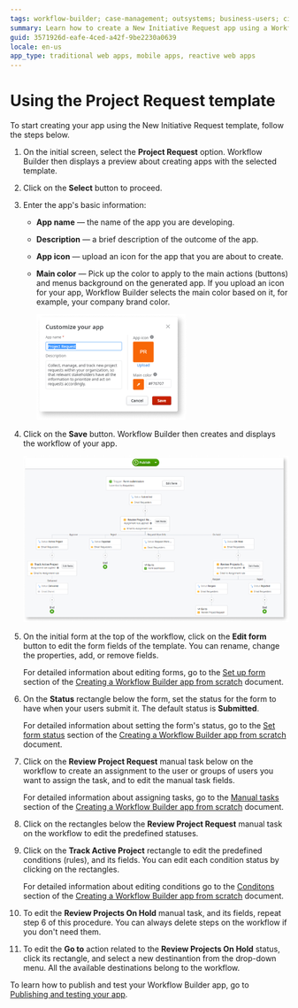 ```yaml
---
tags: workflow-builder; case-management; outsystems; business-users; citizen-developers; citizen-dev; workflow; template; new-initiative-request
summary: Learn how to create a New Initiative Request app using a Workflow Builder template.
guid: 3571926d-eafe-4ced-a42f-9be2230a0639
locale: en-us
app_type: traditional web apps, mobile apps, reactive web apps
---
```


# Using the Project Request template

To start creating your app using the New Initiative Request template, follow the steps below.

1. On the initial screen, select the **Project Request** option. Workflow Builder then displays a preview about creating apps with the selected template.

1. Click on the **Select** button to proceed.

1. Enter the app's basic information:

    * **App name** — the name of the app you are developing.

    * **Description** — a brief description of the outcome of the app.

    * **App icon** — upload an icon for the app that you are about to create.

    * **Main color** — Pick up the color to apply to the main actions (buttons) and menus background on the generated app. If you upload an icon for your app, Workflow Builder selects the main color based on it, for example, your company brand color.

        ![Project Request template](images/wfb-project-request-template.png)

1. Click on the **Save** button. Workflow Builder then creates and displays the workflow of your app.

    ![Issue Report workflow](images/wfb-projet-request-workflow.png)

1. On the initial form at the top of the workflow, click on the **Edit form** button to edit the form fields of the template. You can rename, change the properties, add, or remove fields.

    For detailed information about editing forms, go to the [Set up form](how-create-app-from-scratch.md#set-up-form) section of the [Creating a Workflow Builder app from scratch](how-create-app-from-scratch.md) document.

1. On the **Status** rectangle below the form, set the status for the form to have when your users submit it. The default status is **Submitted**.

    For detailed information about setting the form's status, go to the [Set form status](how-create-app-from-scratch.md#set-form-status) section of the [Creating a Workflow Builder app from scratch](how-create-app-from-scratch.md) document.

1. Click on the **Review Project Request** manual task below on the workflow to create an assignment to the user or groups of users you want to assign the task, and to edit the manual task fields.

    For detailed information about assigning tasks, go to the [Manual tasks](how-create-app-from-scratch.md#manual-tasks) section of the [Creating a Workflow Builder app from scratch](how-create-app-from-scratch.md) document.

1. Click on the rectangles below the **Review Project Request** manual task on the workflow to edit the predefined statuses.

1. Click on the **Track Active Project** rectangle to edit the predefined conditions (rules), and its fields. You can edit each condition status by clicking on the rectangles.

    For detailed information about editing conditions go to the [Conditons](how-create-app-from-scratch.md#conditions) section of the [Creating a Workflow Builder app from scratch](how-create-app-from-scratch.md) document.

1. To edit the **Review Projects On Hold** manual task, and its fields, repeat step 6 of this procedure. You can always delete steps on the workflow if you don't need them.

1. To edit the **Go to** action related to the **Review Projects On Hold** status, click its rectangle, and select a new destinantion from the drop-down menu. All the available destinations belong to the workflow.

To learn how to publish and test your Workflow Builder app, go to [Publishing and testing your app](publish-test.md).